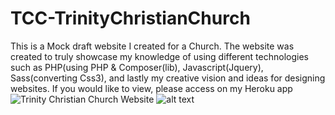 # TCC-TrinityChristianChurch
This is a Mock draft website I created for a Church. The website was created to truly showcase my knowledge of using different technologies such as PHP(using PHP &amp; Composer(lib), Javascript(Jquery), Sass(converting Css3), and lastly my creative vision and ideas for designing websites.  If you would like to view, please access on my Heroku app
![Trinity Christian Church Website](https://trinity-church.herokuapp.com/)
![alt text](https://s3.us-east-2.amazonaws.com/tcc-data/trinitypic.PNG)
